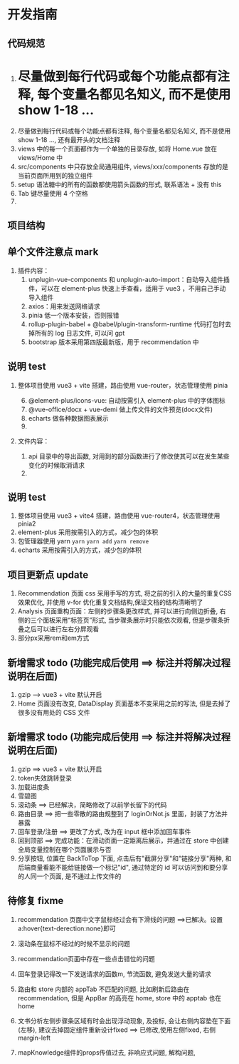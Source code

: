 # 开发指南

## 代码规范

1. 尽量做到每行代码或每个功能点都有注释, 每个变量名都见名知义, 而不是使用 show 1-18 ...
   ====================================================================================
2. 尽量做到每行代码或每个功能点都有注释, 每个变量名都见名知义, 而不是使用 show 1-18 ..., 还有最开头的文档注释
3. views 中的每一个页面都作为一个单独的目录存放, 如将 Home.vue 放在 views/Home 中
4. src/components 中只存放全局通用组件, views/xxx/components 存放的是当前页面所用到的独立组件
5. setup 语法糖中的所有的函数都使用箭头函数的形式, 联系语法 + 没有 this
6. Tab 键尽量使用 4 个空格
7. 

## 项目结构

## 单个文件注意点 mark

1. 插件内容：
   1. unplugin-vue-components 和 unplugin-auto-import：自动导入组件插件，可以在 element-plus 快速上手查看，适用于 vue3 ，不用自己手动导入组件
   2. axios：用来发送网络请求
   3. pinia 低一个版本安装，否则报错
   4. rollup-plugin-babel + @babel/plugin-transform-runtime 代码打包时去掉所有的 log 日志文件, 可以问 gpt
   5. bootstrap 版本采用第四版最新版，用于 recommendation 中

## 说明 test

1. 整体项目使用 vue3 + vite 搭建，路由使用 vue-router，状态管理使用 pinia

   6. @element-plus/icons-vue: 自动按需引入 element-plus 中的字体图标
   7. @vue-office/docx + vue-demi 做上传文件的文件预览(docx文件)
   8. echarts 做各种数据图表展示
   9.
2. 文件内容：
   1. api 目录中的导出函数, 对用到的部分函数进行了修改使其可以在发生某些变化的时候取消请求
   2. 

## 说明 test

1. 整体项目使用 vue3 + vite4 搭建，路由使用 vue-router4，状态管理使用 pinia2
2. element-plus 采用按需引入的方式，减少包的体积
3. 包管理器使用 yarn `yarn` `yarn add` `yarn remove`
4. echarts 采用按需引入的方式，减少包的体积

## 项目更新点 update

1. Recommendation 页面 css 采用手写的方式, 将之前的引入的大量的重复CSS效果优化, 并使用 v-for 优化重复文档结构,保证文档的结构清晰明了
2. Analysis 页面重构页面：左侧的步骤条更改样式, 并可以进行向侧边折叠, 右侧的三个面板采用“标签页”形式, 当步骤条展示时只能依次观看, 但是步骤条折叠之后可以进行左右分屏观看
3. 部分px采用rem和em方式

## 新增需求 todo (功能完成后使用 ==> 标注并将解决过程说明在后面)

1. gzip --> vue3 + vite 默认开启
2. Home 页面没有改变, DataDisplay 页面基本不变采用之前的写法, 但是去掉了很多没有用处的 CSS 文件

## 新增需求 todo (功能完成后使用 ==> 标注并将解决过程说明在后面)

1. gzip ==> vue3 + vite 默认开启
2. token失效跳转登录
3. 加载进度条
4. 雪碧图
5. 滚动条 ==> 已经解决，简略修改了以前学长留下的代码
6. 路由目录 ==> 把一些零散的路由规整到了 loginOrNot.js 里面，封装了方法并暴露
7. 回车登录/注册 ==> 更改了方式, 改为在 input 框中添加回车事件
8. 回到顶部  ==> 完成功能：在滑动页面一定距离后展示，并通过在 store 中创建全局变量控制在哪个页面展示与否
9. 分享按钮, 位置在 BackToTop 下面, 点击后有"截屏分享"和"链接分享"两种, 和后端商量看能不能给链接做一个标记"id", 通过特定的 id 可以访问到和要分享的人同一个页面, 是不通过上传文件的

## 待修复 fixme

1. recommendation 页面中文字鼠标经过会有下滑线的问题 ==>已解决。设置a:hover{text-derection:none}即可
2. 滚动条在鼠标不经过的时候不显示的问题
   
3. recommendation页面中存在一些点击错位的问题
   
4. 回车登录记得改一下发送请求的函数m, 节流函数, 避免发送大量的请求
5. 路由和 store 内部的 appTab 不匹配的问题, 比如刷新后路由在 recommendation, 但是 AppBar 的高亮在 home, store 中的 apptab 也在 home
6. 文书分析左侧步骤条区域有时会出现浮动现象, 及投标, 会让右侧内容垫在下面(左移), 建议去掉固定组件重新设计fixed ==> 已修改,使用左侧fixed, 右侧margin-left
7. mapKnowledge组件的props传值过去, 非响应式问题, 解构问题,
